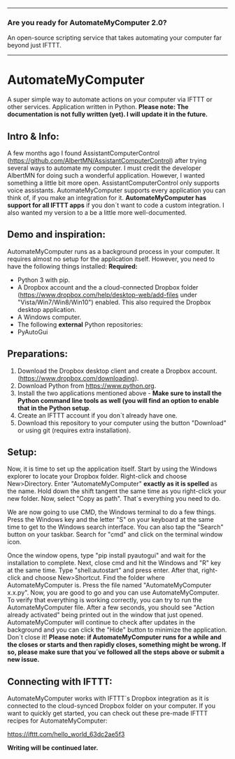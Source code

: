 _______________
### Are you ready for AutomateMyComputer 2.0?
An open-source scripting service that takes automating your computer far beyond just IFTTT.
_______________
# AutomateMyComputer
A super simple way to automate actions on your computer via IFTTT or other services. Application written in Python.
**Please note: The documentation is not fully written (yet). I will update it in the future.**
## Intro & Info:
A few months ago I found AssistantComputerControl (https://github.com/AlbertMN/AssistantComputerControl) after trying several ways to automate my computer. I must credit the developer AlbertMN for doing such a wonderful application. However, I wanted something a little bit more open. AssistantComputerControl only supports voice assistants. AutomateMyComputer supports every application you can think of, if you make an integration for it. **AutomateMyComputer has support for all IFTTT apps** if you don´t want to code a custom integration. I also wanted my version to a be a little more well-documented.


## Demo and inspiration:
AutomateMyComputer runs as a background process in your computer. It requires almost no setup for the application itself. However, you need to have the following things installed:
**Required:**

- Python 3 with pip.
- A Dropbox account and the a cloud-connected Dropbox folder (https://www.dropbox.com/help/desktop-web/add-files under "Vista/Win7/Win8/Win10") enabled. This also required the Dropbox desktop application.
- A Windows computer.
- The following **external** Python repositories:
- PyAutoGui

## Preparations:
1. Download the Dropbox desktop client and create a Dropbox account. (https://www.dropbox.com/downloading).
2. Download Python from https://www.python.org.
3. Install the two applications mentioned above - **Make sure to install the Python command line tools as well (you will find an option to enable that in the Python setup**.
4. Create an IFTTT account if you don´t already have one.
5. Download this repository to your computer using the button "Download" or using git (requires extra installation).

## Setup:
Now, it is time to set up the application itself.
Start by using the Windows explorer to locate your Dropbox folder.
Right-click and choose New>Directory. Enter "AutomateMyComputer" **exactly as it is spelled** as the name.
Hold down the shift tangent the same time as you right-click your new folder. Now, select "Copy as path". That´s everything you need to do.

We are now going to use CMD, the Windows terminal to do a few things. Press the Windows key and the letter "S" on your keyboard at the same time to get to the Windows search interface. You can also tap the "Search" button on your taskbar. Search for "cmd" and click on the terminal window icon.

Once the window opens, type "pip install pyautogui" and wait for the installation to complete.
Next, close cmd and hit the Windows and "R" key at the same time. Type "shell:autostart" and press enter.
After that, right-click and choose New>Shortcut. Find the folder where AutomateMyComputer is. Press the file named "AutomateMyComputer x.x.py". Now, you are good to go and you can use AutomateMyComputer. To verify that everything is working correctly, you can try to run the AutomateMyComputer file. After a few seconds, you should see "Action already activated" being printed out in the window that just opened. AutomateMyComputer will continue to check after updates in the background and you can click the "Hide" button to minimize the application. Don´t close it!
**Please note: if AutomateMyComputer runs for a while and the closes or starts and then rapidly closes, something might be wrong. If so, please make sure that you´ve followed all the steps above or submit a new issue.**

## Connecting with IFTTT:
AutomateMyComputer works with IFTTT´s Dropbox integration as it is connected to the cloud-synced Dropbox folder on your computer. If you want to quickly get started, you can check out these pre-made IFTTT recipes for AutomateMyComputer:

https://ifttt.com/hello_world_63dc2ae5f3



**Writing will be continued later.**
